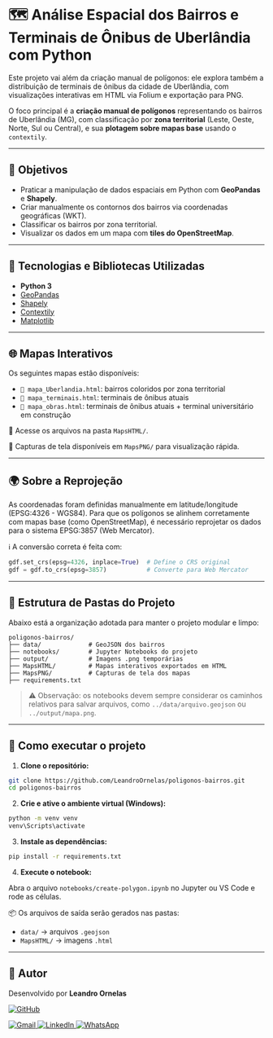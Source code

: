 # 🗺️ Análise Espacial dos Bairros e Terminais de Ônibus de Uberlândia com Python

Este projeto vai além da criação manual de polígonos: ele explora também a distribuição de terminais de ônibus da cidade de Uberlândia, com visualizações interativas em HTML via Folium e exportação para PNG.

O foco principal é a **criação manual de polígonos** representando os bairros de Uberlândia (MG), com classificação por **zona territorial** (Leste, Oeste, Norte, Sul ou Central), e sua **plotagem sobre mapas base** usando o `contextily`.

---

## 🎯 Objetivos

- Praticar a manipulação de dados espaciais em Python com **GeoPandas** e **Shapely**.
- Criar manualmente os contornos dos bairros via coordenadas geográficas (WKT).
- Classificar os bairros por zona territorial.
- Visualizar os dados em um mapa com **tiles do OpenStreetMap**.

---

## 🧰 Tecnologias e Bibliotecas Utilizadas

- **Python 3**
- [GeoPandas](https://geopandas.org/)
- [Shapely](https://shapely.readthedocs.io/)
- [Contextily](https://contextily.readthedocs.io/)
- [Matplotlib](https://matplotlib.org/)

---

## 🌐 Mapas Interativos

Os seguintes mapas estão disponíveis:

- `📍 mapa_Uberlandia.html`: bairros coloridos por zona territorial
- `🚏 mapa_terminais.html`: terminais de ônibus atuais
- `🚧 mapa_obras.html`: terminais de ônibus atuais + terminal universitário em construção

📁 Acesse os arquivos na pasta `MapsHTML/`.

📸 Capturas de tela disponíveis em `MapsPNG/` para visualização rápida.

---


## 🌍 Sobre a Reprojeção

As coordenadas foram definidas manualmente em latitude/longitude (EPSG:4326 - WGS84). Para que os polígonos se alinhem corretamente com mapas base (como OpenStreetMap), é necessário reprojetar os dados para o sistema EPSG:3857 (Web Mercator).

ℹ️ A conversão correta é feita com:

```python
gdf.set_crs(epsg=4326, inplace=True)  # Define o CRS original
gdf = gdf.to_crs(epsg=3857)           # Converte para Web Mercator
``` 

---

## 📁 Estrutura de Pastas do Projeto

Abaixo está a organização adotada para manter o projeto modular e limpo:

```
poligonos-bairros/
├── data/             # GeoJSON dos bairros
├── notebooks/        # Jupyter Notebooks do projeto
├── output/           # Imagens .png temporárias
├── MapsHTML/         # Mapas interativos exportados em HTML
├── MapsPNG/          # Capturas de tela dos mapas
├── requirements.txt
```

> ⚠️ Observação: os notebooks devem sempre considerar os caminhos relativos para salvar arquivos, como `../data/arquivo.geojson` ou `../output/mapa.png`.

---

## 🚀 Como executar o projeto

1. **Clone o repositório:**

```bash
git clone https://github.com/LeandroOrnelas/poligonos-bairros.git
cd poligonos-bairros
```

2. **Crie e ative o ambiente virtual (Windows):**

```bash
python -m venv venv
venv\Scripts\activate
```

3. **Instale as dependências:**

```bash
pip install -r requirements.txt
```

4. **Execute o notebook:**

Abra o arquivo `notebooks/create-polygon.ipynb` no Jupyter ou VS Code e rode as células.

📦 Os arquivos de saída serão gerados nas pastas:
- `data/` → arquivos `.geojson`
- `MapsHTML/` → imagens `.html`

---

## 📌 Autor

Desenvolvido por **Leandro Ornelas**

[![GitHub](https://img.shields.io/badge/GitHub-LeandroOrnelas-181717?style=flat&logo=github)](https://github.com/LeandroOrnelas)
<p align="left">
  <a href="mailto:leandro.nanndo@gmail.com" title="Gmail">
    <img src="https://img.shields.io/badge/-Gmail-FF0000?style=flat-square&labelColor=FF0000&logo=gmail&logoColor=white" alt="Gmail"/>
  </a>
  <a href="https://www.linkedin.com/in/leandroornelas/" title="LinkedIn">
    <img src="https://img.shields.io/badge/-Linkedin-0e76a8?style=flat-square&logo=Linkedin&logoColor=white" alt="LinkedIn"/>
  </a>
  <a href="https://api.whatsapp.com/send?phone=5534991949009" title="WhatsApp">
    <img src="https://img.shields.io/badge/-WhatsApp-25d366?style=flat-square&labelColor=25d366&logo=whatsapp&logoColor=white" alt="WhatsApp"/>
  </a>
</p>